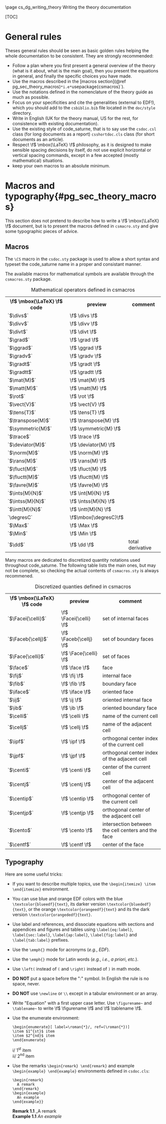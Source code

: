 <!--
  This file is part of code_saturne, a general-purpose CFD tool.

  Copyright (C) 1998-2023 EDF S.A.

  This program is free software; you can redistribute it and/or modify it under
  the terms of the GNU General Public License as published by the Free Software
  Foundation; either version 2 of the License, or (at your option) any later
  version.

  This program is distributed in the hope that it will be useful, but WITHOUT
  ANY WARRANTY; without even the implied warranty of MERCHANTABILITY or FITNESS
  FOR A PARTICULAR PURPOSE.  See the GNU General Public License for more
  details.

  You should have received a copy of the GNU General Public License along with
  this program; if not, write to the Free Software Foundation, Inc., 51 Franklin
  Street, Fifth Floor, Boston, MA 02110-1301, USA.
-->

\page cs_dg_writing_theory Writing the theory documentation

[TOC]

General rules
=============

Theses general rules should be seen as basic golden rules helping the whole
documentation to be consistent. They are strongly recommended:

- Follow a plan where you first present a general overview of the theory
  (what is it about, what is the main goal), then you present the equations
  in general, and finally the specific choices you have made.
- Use the macros described in the [macros section](@ref pg_sec_theory_macros)`
  *i.e* `usepackage{csmacros}`).
- Use the notations defined in the nomenclature of the theory guide
  as much as possible.
- Focus on your specificities and cite the generalities (external to EDF!), which
  you should add to the `csbiblio.bib` file located in the `doc/style` directory.
- Write in English (UK for the theory manual, US for the rest,
  for consistence with existing documentation).
- Use the existing style of code_saturne, that is to say use the `csdoc.csl`
  class (for long documents as a report) `csshortdoc.cls` class
  (for short documents as an article).
- Respect \f$ \mbox{\LaTeX} \f$ philosophy, as it is designed to make sensible spacing
  decisions by itself, do not use explicit horizontal or vertical spacing
  commands, except in a few accepted (mostly mathematical) situations.
- keep your own macros to an absolute minimum.

Macros and typography{#pg_sec_theory_macros}
=====================

This section does not pretend to describe how to write a \f$ \mbox{\LaTeX} \f$ document,
but is to present the macros defined in `csmacro.sty` and give some typographic
pieces of advice.

Macros
------

The `\CS` macro in the `csdoc.sty` package is used to allow a short
syntax and typeset the code_saturne name in a proper and consistant manner.

The available macros for mathematical symbols are available through
the `csmacros.sty` package.

<table>
<caption id="latex_name_macro_op">Mathematical operators defined in csmacros</caption>
<tr><th> \f$ \mbox{\LaTeX} \f$ code  <th> preview <th> comment
<tr><td> `$\divs$`           <td> \f$ \divs    \f$ <td>
<tr><td> `$\divv$`           <td> \f$ \divv    \f$ <td>
<tr><td> `$\divt$`           <td> \f$ \divt    \f$ <td>
<tr><td> `$\grad$`           <td> \f$ \grad    \f$ <td>
<tr><td> `$\ggrad$`          <td> \f$ \ggrad   \f$ <td>
<tr><td> `$\gradv$`          <td> \f$ \gradv   \f$ <td>
<tr><td> `$\gradt$`          <td> \f$ \gradt   \f$ <td>
<tr><td> `$\gradtt$`         <td> \f$ \gradtt  \f$ <td>
<tr><td> `$\mat{M}$`         <td> \f$ \mat{M}  \f$ <td>
<tr><td> `$\matt{M}$`        <td> \f$ \matt{M} \f$ <td>
<tr><td> `$\rot$`            <td> \f$ \rot     \f$ <td>
<tr><td> `$\vect{V}$`        <td> \f$ \vect{V} \f$ <td>
<tr><td> `$\tens{T}$`        <td> \f$ \tens{T} \f$ <td>
<tr><td> `$\transpose{M}$`   <td> \f$ \transpose{M} \f$ <td>
<tr><td> `$\symmetric{M}$`   <td> \f$ \symmetric{M} \f$ <td>
<tr><td> `$\trace$`          <td> \f$ \trace   \f$ <td>
<tr><td> `$\deviator{M}$`    <td> \f$ \deviator{M}  \f$ <td>
<tr><td> `$\norm{M}$`        <td> \f$ \norm{M} \f$ <td>
<tr><td> `$\rans{M}$`        <td> \f$ \rans{M} \f$ <td>
<tr><td> `$\fluct{M}$`       <td> \f$ \fluct{M} \f$ <td>
<tr><td> `$\fluctt{M}$`      <td> \f$ \fluctt{M} \f$ <td>
<tr><td> `$\favre{M}$`       <td> \f$ \favre{M} \f$ <td>
<tr><td> `$\ints{M}{N}$`     <td> \f$ \int{M}{N} \f$ <td>
<tr><td> `$\intss{M}{N}$`    <td> \f$ \intss{M}{N} \f$ <td>
<tr><td> `$\intt{M}{N}$`     <td> \f$ \intt{M}{N} \f$ <td>
<tr><td> `\degresC`          <td> \f$\mbox{\degresC}\f$ <td>
<tr><td> `$\Max$`            <td> \f$ \Max     \f$ <td>
<tr><td> `$\Min$`            <td> \f$ \Min     \f$ <td>
<tr><td> `$\dd$`             <td> \f$ \dd      \f$ <td> total derivative
</table>

Many macros are dedicated to discretized quantity notations used throughout
code_saturne. The following table lists the main ones, but may not be complete,
so checking the actual contents of `csmacros.sty` is always recommened.

<table>
<caption id="latex_name_macro_q">Discretized quanties defined in csmacros</caption>
<tr><th> \f$ \mbox{\LaTeX} \f$ code          <th> preview <th> comment
<tr><td> `$\Facei{\celli}$` <td> \f$ \Facei{\celli} \f$ <td> set of internal faces
<tr><td> `$\Faceb{\cellj}$` <td> \f$ \Faceb{\cellj} \f$ <td> set of boundary faces
<tr><td> `$\Face{\celli}$`  <td> \f$ \Face{\celli}  \f$ <td> set of faces
<tr><td> `$\face$`          <td> \f$ \face   \f$ <td> face
<tr><td> `$\fij$`           <td> \f$ \fij    \f$ <td> internal face
<tr><td> `$\fib$`           <td> \f$ \fib    \f$ <td> boundary face
<tr><td> `$\iface$`         <td> \f$ \iface  \f$ <td> oriented face
<tr><td> `$\ij$`            <td> \f$ \ij     \f$ <td> oriented internal face
<tr><td> `$\ib$`            <td> \f$ \ib     \f$ <td> oriented boundary face
<tr><td> `$\celli$`         <td> \f$ \celli  \f$ <td> name of the current cell
<tr><td> `$\cellj$`         <td> \f$ \cellj  \f$ <td> name of the adjacent cell
<tr><td> `$\ipf$`           <td> \f$ \ipf    \f$ <td> orthogonal center index of the current cell
<tr><td> `$\jpf$`           <td> \f$ \jpf    \f$ <td> orthogonal center index of the adjacent cell
<tr><td> `$\centi$`         <td> \f$ \centi  \f$ <td> center of the current cell
<tr><td> `$\centj$`         <td> \f$ \centj  \f$ <td> center of the adjacent cell
<tr><td> `$\centip$`        <td> \f$ \centip \f$ <td> orthogonal center of the current cell
<tr><td> `$\centjp$`        <td> \f$ \centjp \f$ <td> orthogonal center of the adjacent cell
<tr><td> `$\cento$`         <td> \f$ \cento  \f$ <td> intersection between the cell centers and the face
<tr><td> `$\centf$`         <td> \f$ \centf  \f$ <td> center of the face
</table>

Typography
----------

Here are some useful tricks:

- If you want to describe multiple topics, use the
  `\begin{itemize} \item \end{itemize}` environment.
- You can use blue and orange EDF colors with the blue `\textcolor{blueedf}{text}`,
  its darker version `\textcolor{bluededf}{text}`, or the orange
  `\textcolor{orangeedf}{text}` and its the dark version
  `\textcolor{orangededf}{text}`.
- Use label and references, and dissociate equations with sections and appendices
  and figures and tables using `\label{eq:label}`, `\label{sec:label}`,
  `\label{ap:label}`, `\label{fig:label}` and `\label{tab:label}` prefixes.
- Use the `\emph{}` mode for acronyms (*e.g.*, *EDF*).
- Use the `\emph{}` mode for Latin words (*e.g.*, *i.e.*, *a priori*, *etc.*).
- Use `\left(` instead of `(` and `\right)` instead of `)` in math mode.
- **DO NOT** put a space before the ":"  symbol. In English the rule is no
  space, never.
- **DO NOT** use `\newline` or `\\` except in a tabular environment or an array.
- Write "Equation" with a  first upper case letter. Use `\figurename~` and
  `\tablename~` to write \f$ \figurename \f$ and \f$ \tablename \f$.
- Use the enumerate environment:
  ```{.tex}
  \begin{enumerate}[ label=\roman{*}/, ref=(\roman{*})]
  \item $1^{st}$ item
  \item $2^{nd}$ item
  \end{enumerate}

  ```
  i/ 1<sup>st</sup> item <br>
  ii/ 2<sup>nd</sup> item <br>

- Use the remarks `\begin{remark} \end{remark}`
  and example `\begin{example} \end{example}` environments defined in `csdoc.cls`:
  ```{.tex}
  \begin{remark}
    A remark
  \end{remark}
  \begin{example}
    An example
  \end{example}}
  ```
  **Remark 1.1** _A remark <br>
  **Example 1.1** _An example_
